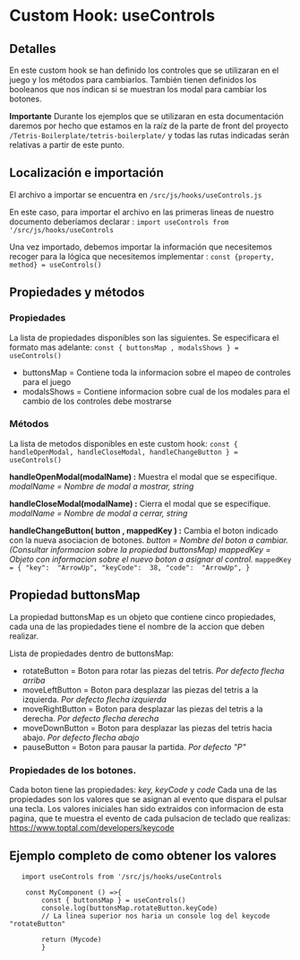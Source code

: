 # Custom Hook: useControls

## Detalles
En este custom hook se han definido los controles que se utilizaran en el juego y los métodos para cambiarlos.
También tienen definidos los booleanos que nos indican si se muestran los modal para cambiar los botones.

**Importante**
Durante los ejemplos que se utilizaran en esta documentación daremos por hecho que estamos en la raíz de la parte de front del proyecto  `/Tetris-Boilerplate/tetris-boilerplate/` y todas las rutas indicadas serán relativas a partir de este punto.
 

## Localización e importación

El archivo a importar se encuentra en `/src/js/hooks/useControls.js`

En este caso, para importar el archivo en las primeras lineas de nuestro documento deberíamos declarar :
`import useControls from '/src/js/hooks/useControls`

Una vez importado, debemos importar la información que necesitemos recoger para la lógica que necesitemos implementar :
`const {property, method} = useControls()`

##  Propiedades y métodos
### Propiedades
La lista de propiedades disponibles son las siguientes. Se especificara el formato mas adelante:
`const { buttonsMap , modalsShows } = useControls()`
 - buttonsMap = Contiene toda la informacion sobre el mapeo de controles para el juego
 - modalsShows = Contiene informacion sobre cual de los modales para el cambio de los controles debe mostrarse

### Métodos
La lista de metodos disponibles en este custom hook:
`const { handleOpenModal, handleCloseModal, handleChangeButton } = useControls()`


**handleOpenModal(modalName) :** Muestra el modal que se especifique. *modalName = Nombre de modal a mostrar, string*

**handleCloseModal(modalName) :** Cierra el modal que se especifique. *modalName = Nombre de modal a cerrar, string*

**handleChangeButton( button , mappedKey ) :** Cambia el boton indicado con la nueva asociacion de botones.
*button = Nombre del boton a cambiar. (Consultar informacion sobre la propiedad buttonsMap)*
*mappedKey = Objeto con informacion sobre el nuevo boton a asignar al control.*
 `mappedKey = {
"key":  "ArrowUp",
"keyCode":  38,
"code":  "ArrowUp",
} `


##  Propiedad buttonsMap
La propiedad buttonsMap es un objeto que contiene cinco propiedades, cada una de las propiedades tiene el nombre de la accion que deben realizar.

Lista de propiedades dentro de buttonsMap:
- rotateButton = Boton para rotar las piezas del tetris. *Por defecto flecha arriba*
- moveLeftButton = Boton para desplazar las piezas del tetris a la izquierda. *Por defecto flecha izquierda*
- moveRightButton = Boton para desplazar las piezas del tetris a la derecha. *Por defecto flecha derecha*
- moveDownButton = Boton para desplazar las piezas del tetris hacia abajo. *Por defecto flecha abajo*
- pauseButton = Boton para pausar la partida.  *Por defecto "P"*

### Propiedades de los botones.
Cada boton tiene las propiedades: *key, keyCode* y *code*
Cada una de las propiedades son los valores que se asignan al evento que dispara el pulsar una tecla.
Los valores iniciales han sido extraidos con informacion de esta pagina, que te muestra el evento de cada pulsacion de teclado que realizas: https://www.toptal.com/developers/keycode

## Ejemplo completo de como obtener los valores 

	   import useControls from '/src/js/hooks/useControls
		
		const MyComponent () =>{
			const { buttonsMap } = useControls()
			console.log(buttonsMap.rotateButton.keyCode) 
			// La linea superior nos haria un console log del keycode "rotateButton"

			return (Mycode)
			}